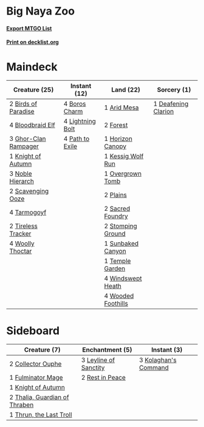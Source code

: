# Big Naya Zoo

#### [Export MTGO List](../collection/Big%20Naya%20Zoo/Big%20Naya%20Zoo.txt)
#### [Print on decklist.org](http://decklist.org/?deckmain=1%09Arid%20Mesa%0A2%09Birds%20of%20Paradise%0A4%09Bloodbraid%20Elf%0A4%09Boros%20Charm%0A1%09Deafening%20Clarion%0A2%09Forest%0A3%09Ghor-Clan%20Rampager%0A1%09Horizon%20Canopy%0A1%09Kessig%20Wolf%20Run%0A1%09Knight%20of%20Autumn%0A4%09Lightning%20Bolt%0A3%09Noble%20Hierarch%0A1%09Overgrown%20Tomb%0A4%09Path%20to%20Exile%0A2%09Plains%0A2%09Sacred%20Foundry%0A2%09Scavenging%20Ooze%0A2%09Stomping%20Ground%0A1%09Sunbaked%20Canyon%0A4%09Tarmogoyf%0A1%09Temple%20Garden%0A2%09Tireless%20Tracker%0A4%09Windswept%20Heath%0A4%09Wooded%20Foothills%0A4%09Woolly%20Thoctar&deckside=2%09Collector%20Ouphe%0A1%09Fulminator%20Mage%0A1%09Knight%20of%20Autumn%0A3%09Kolaghan's%20Command%0A3%09Leyline%20of%20Sanctity%0A2%09Rest%20in%20Peace%0A2%09Thalia,%20Guardian%20of%20Thraben%0A1%09Thrun,%20the%20Last%20Troll)
# Maindeck

|                                         Creature (25)                                         |                                       Instant (12)                                       |                                          Land (22)                                          |                                         Sorcery (1)                                          |
|-----------------------------------------------------------------------------------------------|------------------------------------------------------------------------------------------|---------------------------------------------------------------------------------------------|----------------------------------------------------------------------------------------------|
|2 [Birds of Paradise](http://gatherer.wizards.com/Pages/Card/Details.aspx?multiverseid=129906) |4 [Boros Charm](http://gatherer.wizards.com/Pages/Card/Details.aspx?multiverseid=442188)  |1 [Arid Mesa](http://gatherer.wizards.com/Pages/Card/Details.aspx?multiverseid=405092)       |1 [Deafening Clarion](http://gatherer.wizards.com/Pages/Card/Details.aspx?multiverseid=452915)|
|4 [Bloodbraid Elf](http://gatherer.wizards.com/Pages/Card/Details.aspx?multiverseid=185053)    |4 [Lightning Bolt](http://gatherer.wizards.com/Pages/Card/Details.aspx?multiverseid=806)  |2 [Forest](http://gatherer.wizards.com/Pages/Card/Details.aspx?multiverseid=439860)          |                                                                                              |
|3 [Ghor-Clan Rampager](http://gatherer.wizards.com/Pages/Card/Details.aspx?multiverseid=460302)|4 [Path to Exile](http://gatherer.wizards.com/Pages/Card/Details.aspx?multiverseid=220511)|1 [Horizon Canopy](http://gatherer.wizards.com/Pages/Card/Details.aspx?multiverseid=409571)  |                                                                                              |
|1 [Knight of Autumn](http://gatherer.wizards.com/Pages/Card/Details.aspx?multiverseid=452933)  |                                                                                          |1 [Kessig Wolf Run](http://gatherer.wizards.com/Pages/Card/Details.aspx?multiverseid=233256) |                                                                                              |
|3 [Noble Hierarch](http://gatherer.wizards.com/Pages/Card/Details.aspx?multiverseid=179434)    |                                                                                          |1 [Overgrown Tomb](http://gatherer.wizards.com/Pages/Card/Details.aspx?multiverseid=405103)  |                                                                                              |
|2 [Scavenging Ooze](http://gatherer.wizards.com/Pages/Card/Details.aspx?multiverseid=420783)   |                                                                                          |2 [Plains](http://gatherer.wizards.com/Pages/Card/Details.aspx?multiverseid=439856)          |                                                                                              |
|4 [Tarmogoyf](http://gatherer.wizards.com/Pages/Card/Details.aspx?multiverseid=136142)         |                                                                                          |2 [Sacred Foundry](http://gatherer.wizards.com/Pages/Card/Details.aspx?multiverseid=405106)  |                                                                                              |
|2 [Tireless Tracker](http://gatherer.wizards.com/Pages/Card/Details.aspx?multiverseid=409997)  |                                                                                          |2 [Stomping Ground](http://gatherer.wizards.com/Pages/Card/Details.aspx?multiverseid=405110) |                                                                                              |
|4 [Woolly Thoctar](http://gatherer.wizards.com/Pages/Card/Details.aspx?multiverseid=175062)    |                                                                                          |1 [Sunbaked Canyon](http://gatherer.wizards.com/Pages/Card/Details.aspx?multiverseid=464196) |                                                                                              |
|                                                                                               |                                                                                          |1 [Temple Garden](http://gatherer.wizards.com/Pages/Card/Details.aspx?multiverseid=405112)   |                                                                                              |
|                                                                                               |                                                                                          |4 [Windswept Heath](http://gatherer.wizards.com/Pages/Card/Details.aspx?multiverseid=405115) |                                                                                              |
|                                                                                               |                                                                                          |4 [Wooded Foothills](http://gatherer.wizards.com/Pages/Card/Details.aspx?multiverseid=405116)|                                                                                              |


# Sideboard

|                                              Creature (7)                                              |                                        Enchantment (5)                                         |                                          Instant (3)                                          |
|--------------------------------------------------------------------------------------------------------|------------------------------------------------------------------------------------------------|-----------------------------------------------------------------------------------------------|
|2 [Collector Ouphe](http://gatherer.wizards.com/Pages/Card/Details.aspx?multiverseid=464107)            |3 [Leyline of Sanctity](http://gatherer.wizards.com/Pages/Card/Details.aspx?multiverseid=204993)|3 [Kolaghan's Command](http://gatherer.wizards.com/Pages/Card/Details.aspx?multiverseid=394613)|
|1 [Fulminator Mage](http://gatherer.wizards.com/Pages/Card/Details.aspx?multiverseid=397686)            |2 [Rest in Peace](http://gatherer.wizards.com/Pages/Card/Details.aspx?multiverseid=442021)      |                                                                                               |
|1 [Knight of Autumn](http://gatherer.wizards.com/Pages/Card/Details.aspx?multiverseid=452933)           |                                                                                                |                                                                                               |
|2 [Thalia, Guardian of Thraben](http://gatherer.wizards.com/Pages/Card/Details.aspx?multiverseid=442025)|                                                                                                |                                                                                               |
|1 [Thrun, the Last Troll](http://gatherer.wizards.com/Pages/Card/Details.aspx?multiverseid=214050)      |                                                                                                |                                                                                               |

